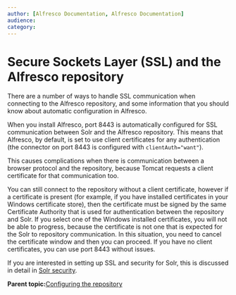 ```yaml
---
author: [Alfresco Documentation, Alfresco Documentation]
audience: 
category: 
---
```


# Secure Sockets Layer \(SSL\) and the Alfresco repository

There are a number of ways to handle SSL communication when connecting to the Alfresco repository, and some information that you should know about automatic configuration in Alfresco.

When you install Alfresco, port 8443 is automatically configured for SSL communication between Solr and the Alfresco repository. This means that Alfresco, by default, is set to use client certificates for any authentication \(the connector on port 8443 is configured with `clientAuth="want"`\).

This causes complications when there is communication between a browser protocol and the repository, because Tomcat requests a client certificate for that communication too.

You can still connect to the repository without a client certificate, however if a certificate is present \(for example, if you have installed certificates in your Windows certificate store\), then the certificate must be signed by the same Certificate Authority that is used for authentication between the repository and Solr. If you select one of the Windows installed certificates, you will not be able to progress, because the certificate is not one that is expected for the Solr to repository communication. In this situation, you need to cancel the certificate window and then you can proceed. If you have no client certificates, you can use port 8443 without issues.

If you are interested in setting up SSL and security for Solr, this is discussed in detail in [Solr security](solrsecurity-intro.md).

**Parent topic:**[Configuring the repository](../concepts/intro-core.md)

